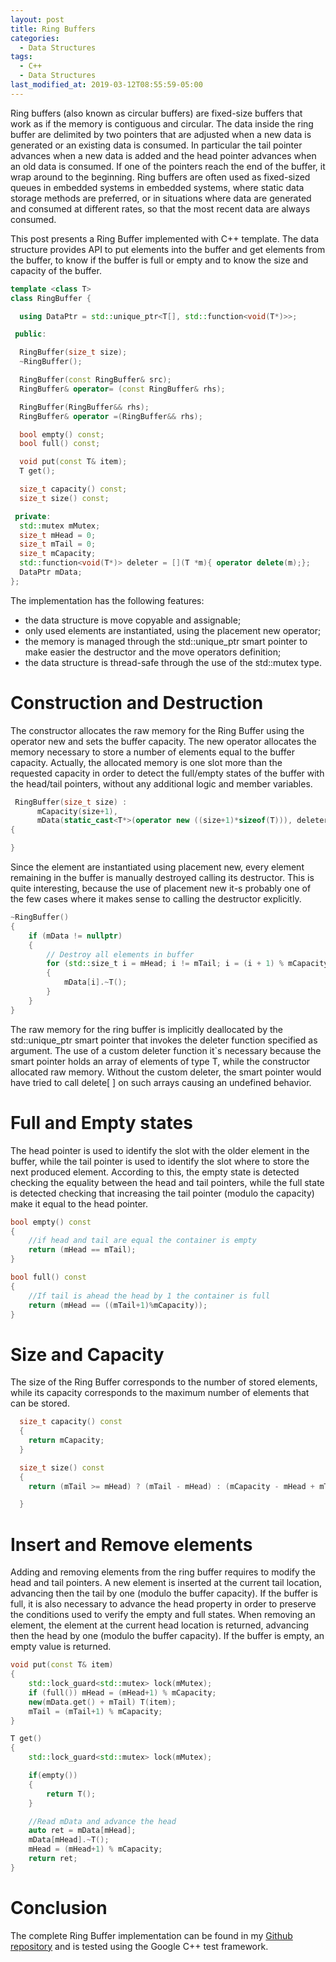 ```yaml
---
layout: post
title: Ring Buffers
categories:
  - Data Structures
tags:
  - C++
  - Data Structures
last_modified_at: 2019-03-12T08:55:59-05:00
---
```


Ring buffers (also known as circular buffers) are fixed-size buffers that work
as if the memory is contiguous and circular. The data inside the ring buffer are
delimited by two pointers that are adjusted when a new data is generated or an
existing data is consumed. In particular the tail pointer advances when a new
data is added and the head pointer advances when an old data is consumed. If one
of the pointers reach the end of the buffer, it wrap around to the
beginning. Ring buffers are often used as fixed-sized queues in embedded systems
in embedded systems, where static data storage methods are preferred, or in
situations where data are generated and consumed at different rates, so that the
most recent data are always consumed.

This post presents a Ring Buffer implemented with C++ template. The data structure provides API to put
elements into the buffer and get elements from the buffer, to know if the buffer
is full or empty and to know the size and capacity of the buffer.

```cpp
template <class T>
class RingBuffer {

  using DataPtr = std::unique_ptr<T[], std::function<void(T*)>>;

 public:

  RingBuffer(size_t size);
  ~RingBuffer();

  RingBuffer(const RingBuffer& src);
  RingBuffer& operator= (const RingBuffer& rhs);

  RingBuffer(RingBuffer&& rhs);
  RingBuffer& operator =(RingBuffer&& rhs);

  bool empty() const;
  bool full() const;

  void put(const T& item);
  T get();

  size_t capacity() const;
  size_t size() const;

 private:
  std::mutex mMutex;
  size_t mHead = 0;
  size_t mTail = 0;
  size_t mCapacity;
  std::function<void(T*)> deleter = [](T *m){ operator delete(m);};
  DataPtr mData;
};
```

The implementation has the following features:

* the data structure is move copyable and assignable;
* only used elements are instantiated, using the placement new operator;
* the memory is managed through the std::unique_ptr smart pointer to make easier
  the destructor and the move operators definition;
* the data structure is thread-safe through the use of the std::mutex type.

# Construction and Destruction

The constructor allocates the raw memory for the Ring Buffer using the operator
new and sets the buffer capacity.  The new operator allocates the memory necessary
to store a number of elements equal to the buffer capacity. Actually, the
allocated memory is one slot more than the requested capacity in order to detect
the full/empty states of the buffer with the head/tail pointers, without any
additional logic and member variables.

```cpp
 RingBuffer(size_t size) :
      mCapacity(size+1),
      mData(static_cast<T*>(operator new ((size+1)*sizeof(T))), deleter)
{

}
```
Since the element are instantiated using placement new, every element remaining in
the buffer is manually destroyed calling its destructor. This is quite
interesting, because the use of placement new it-s probably one of the few cases
where it makes sense to calling the destructor explicitly.

```cpp
~RingBuffer()
{
    if (mData != nullptr)
    {
        // Destroy all elements in buffer
        for (std::size_t i = mHead; i != mTail; i = (i + 1) % mCapacity)
        {
            mData[i].~T();
        }
    }
}
```

The raw memory for the ring buffer is implicitly deallocated by the
std::unique_ptr smart pointer that invokes the deleter function specified as
argument. The use of a custom deleter function it`s necessary because the smart
pointer holds an array of elements of type T, while the constructor allocated
raw memory. Without the custom deleter, the smart pointer would have tried to
call delete[ ] on such arrays causing an undefined behavior.

# Full and Empty states

The head pointer is used to identify the slot with the older element in the buffer, while the
tail pointer is used to identify the slot where to store the next produced
element. According to this, the empty state is detected checking the equality
between the head and tail pointers, while the full state is detected checking that
increasing the tail pointer (modulo the capacity) make it equal to the head pointer.

```cpp
bool empty() const
{
    //if head and tail are equal the container is empty
    return (mHead == mTail);
}

bool full() const
{
    //If tail is ahead the head by 1 the container is full
    return (mHead == ((mTail+1)%mCapacity));
}
```

# Size and Capacity

The size of the Ring Buffer corresponds to the number of stored elements, while
its capacity corresponds to the maximum number of elements that can be stored.

```cpp
  size_t capacity() const
  {
    return mCapacity;
  }

  size_t size() const
  {
    return (mTail >= mHead) ? (mTail - mHead) : (mCapacity - mHead + mTail);

  }
```

# Insert and Remove elements

Adding and removing elements from the ring buffer requires to modify the head and
tail pointers. A new element is inserted at the current tail location, advancing
then the tail by one (modulo the buffer capacity). If the buffer is full, it is
also necessary to advance the head property in order to preserve the conditions
used to verify the empty and full states. When removing an element, the element
at the current head location is returned, advancing then the head by one (modulo the buffer capacity).
If the buffer is empty, an empty value is returned.

```cpp
void put(const T& item)
{
    std::lock_guard<std::mutex> lock(mMutex);
    if (full()) mHead = (mHead+1) % mCapacity;
    new(mData.get() + mTail) T(item);
    mTail = (mTail+1) % mCapacity;
}

T get()
{
    std::lock_guard<std::mutex> lock(mMutex);

    if(empty())
    {
        return T();
    }

    //Read mData and advance the head
    auto ret = mData[mHead];
    mData[mHead].~T();
    mHead = (mHead+1) % mCapacity;
    return ret;
}
```

# Conclusion

The complete Ring Buffer implementation can be found in my [Github
repository](https://github.com/feranco/data-structures/tree/master/circular_buffer)
and is tested using the Google C++ test framework.
